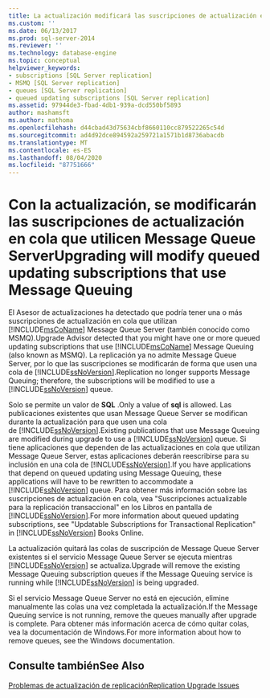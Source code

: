 ```yaml
---
title: La actualización modificará las suscripciones de actualización en cola que utilizan Message Queue Server | Microsoft Docs
ms.custom: ''
ms.date: 06/13/2017
ms.prod: sql-server-2014
ms.reviewer: ''
ms.technology: database-engine
ms.topic: conceptual
helpviewer_keywords:
- subscriptions [SQL Server replication]
- MSMQ [SQL Server replication]
- queues [SQL Server replication]
- queued updating subscriptions [SQL Server replication]
ms.assetid: 97944de3-fbad-4db1-939a-dcd550bf5893
author: mashamsft
ms.author: mathoma
ms.openlocfilehash: d44cbad43d75634cbf8660110cc879522265c54d
ms.sourcegitcommit: ad4d92dce894592a259721a1571b1d8736abacdb
ms.translationtype: MT
ms.contentlocale: es-ES
ms.lasthandoff: 08/04/2020
ms.locfileid: "87751666"
---
```

# <a name="upgrading-will-modify-queued-updating-subscriptions-that-use-message-queuing"></a><span data-ttu-id="5224e-102">Con la actualización, se modificarán las suscripciones de actualización en cola que utilicen Message Queue Server</span><span class="sxs-lookup"><span data-stu-id="5224e-102">Upgrading will modify queued updating subscriptions that use Message Queuing</span></span>
  <span data-ttu-id="5224e-103">El Asesor de actualizaciones ha detectado que podría tener una o más suscripciones de actualización en cola que utilizan [!INCLUDE[msCoName](../../includes/msconame-md.md)] Message Queue Server (también conocido como MSMQ).</span><span class="sxs-lookup"><span data-stu-id="5224e-103">Upgrade Advisor detected that you might have one or more queued updating subscriptions that use [!INCLUDE[msCoName](../../includes/msconame-md.md)] Message Queuing (also known as MSMQ).</span></span> <span data-ttu-id="5224e-104">La replicación ya no admite Message Queue Server, por lo que las suscripciones se modificarán de forma que usen una cola de [!INCLUDE[ssNoVersion](../../includes/ssnoversion-md.md)].</span><span class="sxs-lookup"><span data-stu-id="5224e-104">Replication no longer supports Message Queuing; therefore, the subscriptions will be modified to use a [!INCLUDE[ssNoVersion](../../includes/ssnoversion-md.md)] queue.</span></span>  
  
 <span data-ttu-id="5224e-105">Solo se permite un valor de **SQL** .</span><span class="sxs-lookup"><span data-stu-id="5224e-105">Only a value of **sql** is allowed.</span></span> <span data-ttu-id="5224e-106">Las publicaciones existentes que usan Message Queue Server se modifican durante la actualización para que usen una cola de [!INCLUDE[ssNoVersion](../../includes/ssnoversion-md.md)].</span><span class="sxs-lookup"><span data-stu-id="5224e-106">Existing publications that use Message Queuing are modified during upgrade to use a [!INCLUDE[ssNoVersion](../../includes/ssnoversion-md.md)] queue.</span></span> <span data-ttu-id="5224e-107">Si tiene aplicaciones que dependen de las actualizaciones en cola que utilizan Message Queue Server, estas aplicaciones deberán reescribirse para su inclusión en una cola de [!INCLUDE[ssNoVersion](../../includes/ssnoversion-md.md)].</span><span class="sxs-lookup"><span data-stu-id="5224e-107">If you have applications that depend on queued updating using Message Queuing, these applications will have to be rewritten to accommodate a [!INCLUDE[ssNoVersion](../../includes/ssnoversion-md.md)] queue.</span></span> <span data-ttu-id="5224e-108">Para obtener más información sobre las suscripciones de actualización en cola, vea "Suscripciones actualizable para la replicación transaccional" en los Libros en pantalla de [!INCLUDE[ssNoVersion](../../includes/ssnoversion-md.md)].</span><span class="sxs-lookup"><span data-stu-id="5224e-108">For more information about queued updating subscriptions, see "Updatable Subscriptions for Transactional Replication" in [!INCLUDE[ssNoVersion](../../includes/ssnoversion-md.md)] Books Online.</span></span>  
  
 <span data-ttu-id="5224e-109">La actualización quitará las colas de suscripción de Message Queue Server existentes si el servicio Message Queue Server se ejecuta mientras [!INCLUDE[ssNoVersion](../../includes/ssnoversion-md.md)] se actualiza.</span><span class="sxs-lookup"><span data-stu-id="5224e-109">Upgrade will remove the existing Message Queuing subscription queues if the Message Queuing service is running while [!INCLUDE[ssNoVersion](../../includes/ssnoversion-md.md)] is being upgraded.</span></span>  
  
 <span data-ttu-id="5224e-110">Si el servicio Message Queue Server no está en ejecución, elimine manualmente las colas una vez completada la actualización.</span><span class="sxs-lookup"><span data-stu-id="5224e-110">If the Message Queuing service is not running, remove the queues manually after upgrade is complete.</span></span> <span data-ttu-id="5224e-111">Para obtener más información acerca de cómo quitar colas, vea la documentación de Windows.</span><span class="sxs-lookup"><span data-stu-id="5224e-111">For more information about how to remove queues, see the Windows documentation.</span></span>  
  
## <a name="see-also"></a><span data-ttu-id="5224e-112">Consulte también</span><span class="sxs-lookup"><span data-stu-id="5224e-112">See Also</span></span>  
 [<span data-ttu-id="5224e-113">Problemas de actualización de replicación</span><span class="sxs-lookup"><span data-stu-id="5224e-113">Replication Upgrade Issues</span></span>](../../../2014/sql-server/install/replication-upgrade-issues.md)  
  
  

